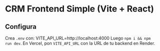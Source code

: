 # CRM Frontend Simple (Vite + React)
## Configura
Crea `.env` con:
VITE_API_URL=http://localhost:4000
Luego `npm i && npm run dev`.
En Vercel, pon `VITE_API_URL` con la URL de tu backend en Render.
